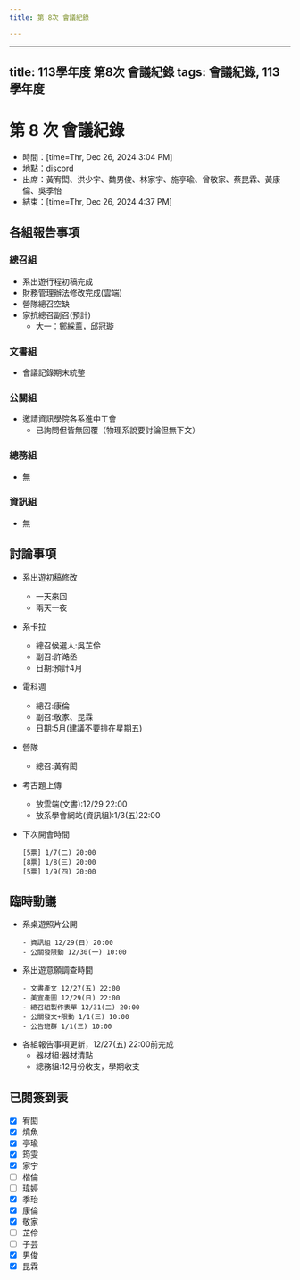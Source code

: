 ```yaml
---
title: 第 8次 會議紀錄

---
```


---
title: 113學年度 第8次 會議紀錄
tags: 會議紀錄, 113學年度
---
# 第 8 次 會議紀錄
- 時間：[time=Thr, Dec 26, 2024 3:04 PM]
- 地點：discord
- 出席：黃宥閎、洪少宇、魏男俊、林家宇、施亭瑜、曾敬家、蔡昆霖、黃康倫、吳季怡
- 結束：[time=Thr, Dec 26, 2024 4:37  PM]


## 各組報告事項
### 總召組
- 系出遊行程初稿完成
- 財務管理辦法修改完成(雲端)
- 營隊總召空缺
- 家抗總召副召(預計)
    - 大一：鄭綵薰，邱冠璇
### 文書組
- 會議記錄期末統整
### 公關組
- 邀請資訊學院各系進中工會
     - 已詢問但皆無回覆（物理系說要討論但無下文）
### 總務組
- 無
### 資訊組
- 無

## 討論事項
- 系出遊初稿修改
    - 一天來回
    - 兩天一夜
- 系卡拉
    - 總召候選人:吳芷伶
    - 副召:許澔丞
    - 日期:預計4月
- 電科週
    - 總召:康倫
    - 副召:敬家、昆霖
    - 日期:5月(建議不要排在星期五)
- 營隊
    - 總召:黃宥閎

- 考古題上傳
    - 放雲端(文書):12/29 22:00
    - 放系學會網站(資訊組):1/3(五)22:00
    
- 下次開會時間
    ```
    [5票] 1/7(二) 20:00
    [8票] 1/8(三) 20:00
    [5票] 1/9(四) 20:00
    ```


## 臨時動議
- 系桌遊照片公開
    ```
    - 資訊組 12/29(日) 20:00
    - 公關發限動 12/30(一) 10:00
    ```
- 系出遊意願調查時間
    ```
    - 文書產文 12/27(五) 22:00
    - 美宣產圖 12/29(日) 22:00
    - 總召組製作表單 12/31(二) 20:00
    - 公關發文+限動 1/1(三) 10:00
    - 公告班群 1/1(三) 10:00
    ```
- 各組報告事項更新，12/27(五) 22:00前完成
    - 器材組:器材清點
    - 總務組:12月份收支，學期收支
    

## 已閱簽到表
- [X] 宥閎
- [x] 燒魚
- [x] 亭瑜
- [x] 筠雯
- [x] 家宇
- [ ] 楷倫
- [ ] 瑋婷
- [x] 季珆
- [x] 康倫
- [x] 敬家
- [ ] 芷伶
- [ ] 子芸
- [x] 男俊
- [x] 昆霖